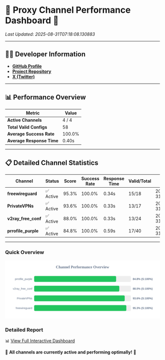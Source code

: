 # 🌟 Proxy Channel Performance Dashboard 🌟

_Last Updated: 2025-08-31T07:18:08.130883_

---

## 👩‍💻 Developer Information

- **[GitHub Profile](https://github.com/4n0nymou3)**  
- **[Project Repository](https://github.com/4n0nymou3/multi-proxy-config-fetcher)**  
- **[X (Twitter)](https://x.com/4n0nymou3)**  

---

## 📊 Performance Overview

| Metric                | Value       |
|-----------------------|-------------|
| **Active Channels**   | 4 / 4       |
| **Total Valid Configs** | 58          |
| **Average Success Rate** | 100.0%      |
| **Average Response Time** | 0.40s       |

---

## 📋 Detailed Channel Statistics

| Channel          | Status     | Score  | Success Rate | Response Time | Valid/Total | Last Success               |
|------------------|------------|--------|--------------|---------------|-------------|----------------------------|
| **freewireguard**  | ✅ Active  | 95.3%  | 100.0% | 0.34s         | 15/18       | 2025-08-31T07:18:08.129025 |
| **PrivateVPNs**  | ✅ Active  | 93.6%  | 100.0% | 0.33s         | 13/17       | 2025-08-31T07:18:07.766754 |
| **v2ray_free_conf**  | ✅ Active  | 88.0%  | 100.0% | 0.33s         | 13/24       | 2025-08-31T07:18:07.402980 |
| **prrofile_purple**  | ✅ Active  | 84.8%  | 100.0% | 0.59s         | 17/40       | 2025-08-31T07:18:06.997454 |

---

### Quick Overview
<div align="center">
  <a href="https://raw.githubusercontent.com/nullluser/NullRepo/refs/heads/main/assets/channel_stats_chart.svg">
    <img src="https://raw.githubusercontent.com/nullluser/NullRepo/refs/heads/main/assets/channel_stats_chart.svg" alt="Source Performance Statistics" width="800">
  </a>
</div>

### Detailed Report
📊 [View Full Interactive Dashboard](https://htmlpreview.github.io/?https://github.com/nullluser/NullRepo/blob/main/assets/performance_report.html)

🎉 **All channels are currently active and performing optimally!** 🎉
